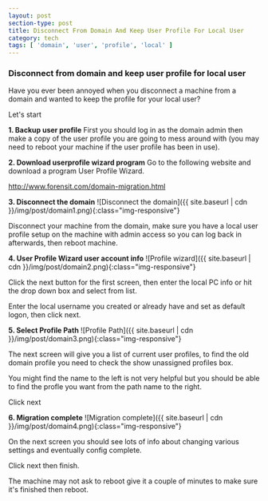 ```yaml
---
layout: post
section-type: post
title: Disconnect From Domain And Keep User Profile For Local User
category: tech
tags: [ 'domain', 'user', 'profile', 'local' ]
---
```


### Disconnect from domain and keep user profile for local user

Have you ever been annoyed when you disconnect a machine from a domain and wanted to keep the profile for your local user?

Let's start

<strong>1. Backup user profile</strong>
First you should log in as the domain admin then make a copy of the user profile you are going to mess around with (you may need to reboot your machine if the user profile has been in use).

<strong>2. Download userprofile wizard program</strong>
Go to the following website and download a program User Profile Wizard.

<a href="http://www.forensit.com/domain-migration.html">http://www.forensit.com/domain-migration.html</a>

<strong>3. Disconnect the domain</strong>
![Disconnect the domain]({{ site.baseurl | cdn }}/img/post/domain1.png){:class="img-responsive"}

Disconnect your machine from the domain, make sure you have a local user profile setup on the machine with admin access so you can log back in afterwards, then reboot machine.

<strong>4. User Profile Wizard user account info</strong>
![Profile wizard]({{ site.baseurl | cdn }}/img/post/domain2.png){:class="img-responsive"}

Click the next button for the first screen, then enter the local PC info or hit the drop down box and select from list.

Enter the local username you created or already have and set as default logon, then click next.

<strong>5. Select Profile Path</strong>
![Profile Path]({{ site.baseurl | cdn }}/img/post/domain3.png){:class="img-responsive"}

The next screen will give you a list of current user profiles, to find the old domain profile you need to check the show unassigned profiles box.

You might find the name to the left is not very helpful but you should be able to find the profle you want from the path name to the right.

Click next

<strong>6. Migration complete</strong>
![Migration complete]({{ site.baseurl | cdn }}/img/post/domain4.png){:class="img-responsive"}

On the next screen you should see lots of info about changing various settings and eventually config complete.

Click next then finish.

The machine may not ask to reboot give it a couple of minutes to make sure it's finished then reboot.
